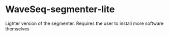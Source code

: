WaveSeq-segmenter-lite
======================

Lighter version of the segmenter.  Requires the user to install more software themselves
